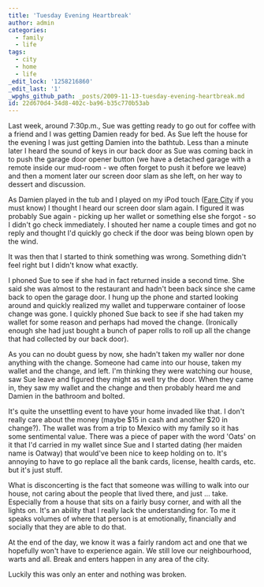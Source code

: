 ```yaml
---
title: 'Tuesday Evening Heartbreak'
author: admin
categories:
  - family
  - life
tags:
  - city
  - home
  - life
_edit_lock: '1258216860'
_edit_last: '1'
_wpghs_github_path: _posts/2009-11-13-tuesday-evening-heartbreak.md
id: 22d670d4-34d8-402c-ba96-b35c770b53ab
---
```

<p>Last week, around 7:30p.m., Sue was getting ready to go out for coffee with a friend and I was getting Damien ready for bed.  As Sue left the house for the evening I was just getting Damien into the bathtub.  Less than a minute later I heard the sound of keys in our back door as Sue was coming back in to push the garage door opener button (we have a detached garage with a remote inside our mud-room - we often forget to push it before we leave) and then a moment later our screen door slam as she left, on her way to dessert and discussion.</p>
<p>As Damien played in the tub and I played on my iPod touch (<a href="http://j.mp/H7nmN">Fare City</a> if you must know) I thought I heard our screen door slam again.  I figured it was probably Sue again - picking up her wallet or something else she forgot - so I didn't go check immediately.  I shouted her name a couple times and got no reply and thought I'd quickly go check if the door was being blown open by the wind.</p>
<p>It was then that I started to think something was wrong.  Something didn't feel right but I didn't know what exactly.</p>
<p>I phoned Sue to see if she had in fact returned inside a second time.  She said she was almost to the restaurant and hadn't been back since she came back to open the garage door.  I hung up the phone and started looking around and quickly realized my wallet and tupperware container of loose change was gone.  I quickly phoned Sue back to see if she had taken my wallet for some reason and perhaps had moved the change.  (Ironically enough she had just bought a bunch of paper rolls to roll up all the change that had collected by our back door).</p>
<p>As you can no doubt guess by now, she hadn't taken my waller nor done anything with the change.  Someone had came into our house, taken my wallet and the change, and left.  I'm thinking they were watching our house, saw Sue leave and figured they might as well try the door.  When they came in, they saw my wallet and the change and then probably heard me and Damien in the bathroom and bolted.</p>
<p>It's quite the unsettling event to have your home invaded like that.  I don't really care about the money (maybe $15 in cash and another $20 in change?).  The wallet was from a trip to Mexico with my family so it has some sentimental value.  There was a piece of paper with the word 'Oats' on it that I'd carried in my wallet since Sue and I started dating (her maiden name is Oatway) that would've been nice to keep holding on to.  It's annoying to have to go replace all the bank cards, license, health cards, etc. but it's just stuff.</p>
<p>What is disconcerting is the fact that someone was willing to walk into our house, not caring about the people that lived there, and just ... take.  Especially from a house that sits on a fairly busy corner, and with all the lights on.  It's an ability that I really lack the understanding for.  To me it speaks volumes of where that person is at emotionally, financially and socially that they are able to do that.</p>
<p>At the end of the day, we know it was a fairly random act and one that we hopefully won't have to experience again.  We still love our neighbourhood, warts and all.  Break and enters happen in any area of the city.</p>
<p>Luckily this was only an enter and nothing was broken.</p>

